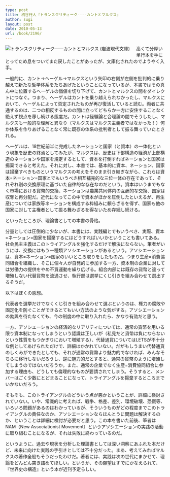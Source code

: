 ```yaml
---
type: post
title: 柄谷行人『トランスクリティーク----カントとマルクス』
author: sugi
layout: post
date: 2010-05-13
url: /book/2196/
---
```

<a href="http://www.amazon.co.jp/exec/obidos/ASIN/4006002335/naoyadyndnsor-22/ref=nosim/" onclick="_gaq.push(['_trackEvent', 'outbound-article', 'http://www.amazon.co.jp/exec/obidos/ASIN/4006002335/naoyadyndnsor-22/ref=nosim/', '']);" name="amazletlink" target="_blank"><img src="http://i2.wp.com/ecx.images-amazon.com/images/I/41fsISFQ%2BpL._SL160_.jpg?w=660" alt="トランスクリティーク――カントとマルクス (岩波現代文庫)" class="alignleft" style="float: left; margin: 0 20px 20px 0;" data-recalc-dims="1" /></a>

高くて分厚い単行本を手にとってため息をついてまた戻したことがあったが、文庫化されたのでようやく入手。

一般的に、カント→ヘーゲル→マルクスという矢印の右側が左側を批判的に乗り越えて新たな哲学体系をたちあげたということになっているが、本書ではその真ん中に位置するヘーゲルの価値を切り下げて、カントとマルクスの間をダイレクトにつなぐ。つまり、ヘーゲルはカントを乗り越えられなかったし、マルクスにおいて、ヘーゲルによって否定されたものが再び復活していると読む。両者に共通するのは、二つの相反するものの間に立ってどちらか一方に安住することなく絶えず視点を移し続ける態度だ。カントは経験論と合理論の間でそうしたし、マルクスも一般的な理解と異なり（マルクスはマルクス主義者ではなかった！）何か体系を作りあげることなく常に既存の体系の批判者として振る舞っていたとされる。

ヘーゲルは、18世紀前半に完成したネーションと国家（と資本）の一体化という現象を歴史の終焉としてみたが、マルクスは、歴史は下部構造の経済が上部構造のネーションや国家を規定するとして、資本を打倒すればネーションと国家は揚棄できると考えた。それに対し、本書では、基本的に資本、ネーション、国家は揚棄すべきものというマルクスの考えをそのまま引き継ぎながら、これらは資本=ネーション=国家とでもいうべき相互補完的な三位一体の存在であって、それぞれ別の交換原理に基づいた自律的な存在なのだという。資本はいうまでもなく市場における貨幣的交換、ネーションは農業共同体内の互酬的な交換、国家は収奪と再分配だ。近代になってこの中で資本がほかを圧倒したといえるが、再生産については家族等ネーションを構成する枠組みに頼らざるを得ず、国家も他の国家に対して主権者として振る舞わざるを得ないため存続し続ける。

といったところが、理論書としての本書の骨格。

分量としては圧倒的に少ないが、本書には、実践編とでもいうべき、実際、資本=ネーション=国家を揚棄するにはどうすればいいかということも書いてある。社会民主主義はこのトライアングルを強化するだけで解決にならない。筆者がいうには、交換にはもう一種類アソシエーションがあるという。アソシエーションは、資本=ネーション=国家のいいところ取りをしたものだ。つまり生産=消費協同組合を組織し、そこに個々人が自発的に参加する一方、資本制の企業に対しては労働力の提供をやめ不買運動を繰り広げる。組合内部には既存の貨幣と違って増殖しない代替貨幣を流通させ、執行部は選挙にくじ引きを組み合わせて選出するそうだ。

以下はぼくの感想。

代表者を選挙だけでなくくじ引きを組み合わせて選ぶというのは、権力の腐敗や固定化を防ぐことができるとてもいい方法のような気がする。アソシエーションの勃興を待たなくても、今の制度の中に取り入れたら、かなり有効だと思う。

一方、アソシエーションの経済的なリアリティについては、通常の貨幣を用いる限り資本制になってしまうという認識は正しいが（私見だと貨幣は負にならないという性質をもつかぎりにおいて増殖する）、代替通貨についてはLETSが不十分な例としてあげられただけで、詳細はかかれていない。だがもしうまい代替通貨のしくみができたとしても、それが通常の貨幣より魅力的でなければ、みんなそちらに移行しないだろうし、逆に魅力的だとすると、通常の貨幣のように増殖してしまうのではないだろうか。また、通常の企業でなく生産=消費協同組合に参加する理由も、どうしても倫理的なものが要請されてしまう。そうすると、メンバーはごく少数にとどまることになって、トライアングルを揚棄するところまでいかないだろう。

そもそも、このトライアングルのどういう点が悪かということが、詳細に検討されていない。いや、常識的に考えれば、戦争、格差、差別、環境破壊、恐慌等、いろいろ問題があるのはわかっているが、そういうものがどの程度までこのトライアングルの責任なのか、アソシエーションならほんとうに問題は解決するのか、ということは詳細に検討が必要だと思う。この本を書いた前後、筆者はNAM（New Associationist Movement）というアソシエーションの実践の活動に取り組むことになるが、それは失敗に終わっているのだ。

というように、過去や現状を分析した理論書としては深い洞察にあふれた本だけど、未来に向けた実践の手引きとしては不十分だった。まあ、考えてみればマルクスの著作全般もそうだったわけだ。著者には、実践は次の世代にまかせて、理論をどんどん突き詰めてほしい。というか、その願望はすでにかなえられて、『世界史の構造』という本が近刊予定らしい。

